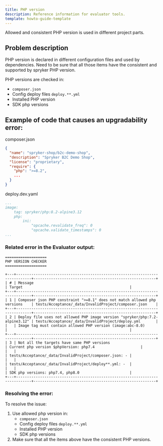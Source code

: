 ```yaml
---
title: PHP version
description: Reference information for evaluator tools.
template: howto-guide-template
---
```


Allowed and consistent PHP version is used in different project parts.

## Problem description

PHP version is declared in different configuration files and used by dependencies.
Need to be sure that all those items have the consistent and supported by spryker PHP version.

PHP versions are checked in:
- `composer.json`
- Config deploy files `deploy.**.yml`
- Installed PHP version
- SDK php versions

## Example of code that causes an upgradability error:

composer.json
```json
{
  "name": "spryker-shop/b2c-demo-shop",
  "description": "Spryker B2C Demo Shop",
  "license": "proprietary",
  "require": {
    "php": ">=8.2",
    ...
  }
}
```

deploy.dev.yaml
```yaml
...
image:
    tag: spryker/php:8.2-alpine3.12
    php:
        ini:
            "opcache.revalidate_freq": 0
            "opcache.validate_timestamps": 0
...
```

### Related error in the Evaluator output:

```shell
===================
PHP VERSION CHECKER
===================

+---+-----------------------------------------------------------------------------+--------------------------------------------------------+
| # | Message                                                                     | Target                                                 |
+---+-----------------------------------------------------------------------------+--------------------------------------------------------+
| 1 | Composer json PHP constraint ">=8.1" does not match allowed php versions    | tests/Acceptance/_data/InvalidProject/composer.json    |
+---+-----------------------------------------------------------------------------+--------------------------------------------------------+
| 2 | Deploy file uses not allowed PHP image version "spryker/php:7.2-alpine3.12" | tests/Acceptance/_data/InvalidProject/deploy.yml       |
|   | Image tag must contain allowed PHP version (image:abc-8.0)                  |                                                        |
+---+-----------------------------------------------------------------------------+--------------------------------------------------------+
| 3 | Not all the targets have same PHP versions                                  | Current php version $phpVersion: php7.4                     |
|   |                                                                             | tests/Acceptance/_data/InvalidProject/composer.json: - |
|   |                                                                             | tests/Acceptance/_data/InvalidProject/deploy**.yml: -  |
|   |                                                                             | SDK php versions: php7.4, php8.0                       |
+---+-----------------------------------------------------------------------------+--------------------------------------------------------+
```

### Resolving the error: 

To resolve the issue:
1. Use allowed php version in:
   - `composer.json`
   - Config deploy files `deploy.**.yml`
   - Installed PHP version
   - SDK php versions
2. Make sure that all the items above have the consistent PHP versions.